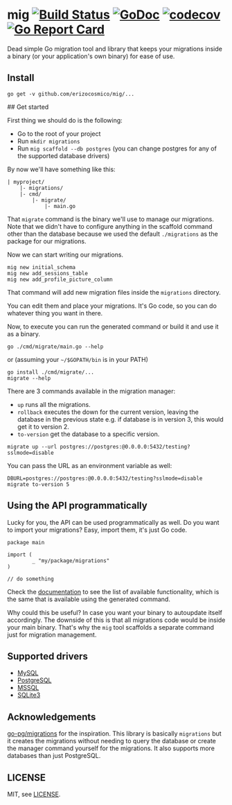 # mig [![Build Status](https://travis-ci.org/erizocosmico/mig.svg?branch=master)](https://travis-ci.org/erizocosmico/mig) [![GoDoc](https://godoc.org/github.com/erizocosmico/mig?status.svg)](https://godoc.org/github.com/erizocosmico/mig) [![codecov](https://codecov.io/gh/erizocosmico/mig/branch/master/graph/badge.svg)](https://codecov.io/gh/erizocosmico/mig) [![Go Report Card](https://goreportcard.com/badge/github.com/erizocosmico/mig)](https://goreportcard.com/report/github.com/erizocosmico/mig)
Dead simple Go migration tool and library that keeps your migrations inside a binary (or your application's own binary) for ease of use.

## Install

```
go get -v github.com/erizocosmico/mig/...
```

## Get started

First thing we should do is the following:

* Go to the root of your project
* Run `mkdir migrations`
* Run `mig scaffold --db postgres` (you can change postgres for any of the supported database drivers)

By now we'll have something like this:

```
| myproject/
    |- migrations/
    |- cmd/
        |- migrate/
            |- main.go
```

That `migrate` command is the binary we'll use to manage our migrations. Note that we didn't have to configure anything in the scaffold command other than the database because we used the default `./migrations` as the package for our migrations.

Now we can start writing our migrations.

```
mig new initial_schema
mig new add_sessions_table
mig new add_profile_picture_column
```

That command will add new migration files inside the `migrations` directory.

You can edit them and place your migrations. It's Go code, so you can do whatever thing you want in there.

Now, to execute you can run the generated command or build it and use it as a binary.

```
go ./cmd/migrate/main.go --help
```

or (assuming your `~/$GOPATH/bin` is in your PATH)

```
go install ./cmd/migrate/...
migrate --help
```

There are 3 commands available in the migration manager:

* `up` runs all the migrations.
* `rollback` executes the down for the current version, leaving the database in the previous state e.g. if database is in version 3, this would get it to version 2.
* `to-version` get the database to a specific version.

```
migrate up --url postgres://postgres:@0.0.0.0:5432/testing?sslmode=disable
```

You can pass the URL as an environment variable as well:

```
DBURL=postgres://postgres:@0.0.0.0:5432/testing?sslmode=disable migrate to-version 5
```

## Using the API programmatically

Lucky for you, the API can be used programmatically as well. Do you want to import your migrations? Easy, import them, it's just Go code.

```
package main

import (
        _ "my/package/migrations"
)

// do something
```

Check the [documentation](https://godoc.org/github.com/erizocosmico/mig) to see the list of available functionality, which is the same that is available using the generated command.

Why could this be useful? In case you want your binary to autoupdate itself accordingly. The downside of this is that all migrations code would be inside your main binary. That's why the `mig` tool scaffolds a separate command just for migration management.

## Supported drivers

* [MySQL](https://github.com/go-sql-driver/mysql)
* [PostgreSQL](https://github.com/lib/pq)
* [MSSQL](https://github.com/denisenkom/go-mssqldb)
* [SQLite3](https://github.com/mattn/go-sqlite3)

## Acknowledgements

[go-pg/migrations](https://github.com/go-pg/migrations) for the inspiration. This library is basically `migrations` but it creates the migrations without needing to query the database or create the manager command yourself for the migrations. It also supports more databases than just PostgreSQL.

## LICENSE

MIT, see [LICENSE](/LICENSE).
